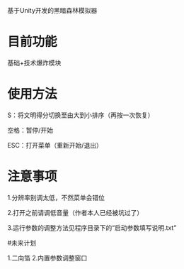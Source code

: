 基于Unity开发的黑暗森林模拟器

# 目前功能

基础+技术爆炸模块

# 使用方法

S：将文明得分切换至由大到小排序（再按一次恢复）

空格：暂停/开始

ESC：打开菜单（重新开始/退出）

# 注意事项

1.分辨率别调太低，不然菜单会错位

2.打开之前请调低音量（作者本人已经被坑过了）

3.运行参数的调整方法见程序目录下的“启动参数填写说明.txt”

#未来计划

1.二向箔 2.内置参数调整窗口